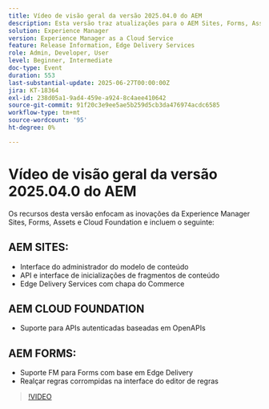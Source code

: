 ```yaml
---
title: Vídeo de visão geral da versão 2025.04.0 do AEM
description: Esta versão traz atualizações para o AEM Sites, Forms, Assets e Cloud Foundation, incluindo novas interfaces do usuário, suporte ao Edge Delivery e autenticação OpenAPI.
solution: Experience Manager
version: Experience Manager as a Cloud Service
feature: Release Information, Edge Delivery Services
role: Admin, Developer, User
level: Beginner, Intermediate
doc-type: Event
duration: 553
last-substantial-update: 2025-06-27T00:00:00Z
jira: KT-18364
exl-id: 238d05a1-9ad4-459e-a924-8c4aee410642
source-git-commit: 91f20c3e9ee5ae5b259d5cb3da476974acdc6585
workflow-type: tm+mt
source-wordcount: '95'
ht-degree: 0%

---
```


# Vídeo de visão geral da versão 2025.04.0 do AEM

Os recursos desta versão enfocam as inovações da Experience Manager Sites, Forms, Assets e Cloud Foundation e incluem o seguinte:

## AEM SITES:

* Interface do administrador do modelo de conteúdo
* API e interface de inicializações de fragmentos de conteúdo
* Edge Delivery Services &#x200B;com chapa do Commerce

## AEM CLOUD FOUNDATION

* Suporte para APIs autenticadas baseadas em OpenAPIs

## AEM FORMS:

* Suporte FM para Forms com base em Edge Delivery
* Realçar regras corrompidas na interface do editor de regras

>[!VIDEO](https://video.tv.adobe.com/v/3464007/?learn=on&enablevpops&captions=por_br)
